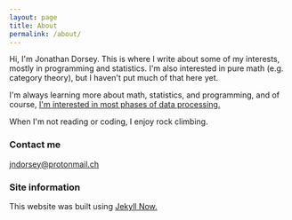 ```yaml
---
layout: page
title: About
permalink: /about/
---
```


Hi, I'm Jonathan Dorsey.
This is where I write about some of my interests, mostly in programming and statistics.
I'm also interested in pure math (e.g. category theory), but I haven't put much of that here yet.

I'm always learning more about math, statistics, and programming, 
and of course, [I'm interested in most phases of data processing.](https://youtu.be/0bomkgXeDkE?t=213)

When I'm not reading or coding, I enjoy rock climbing.

### Contact me

[jndorsey@protonmail.ch](mailto:jndorsey@protonmail.ch)

### Site information

This website was built using [Jekyll Now.](https://github.com/barryclark/jekyll-now)
